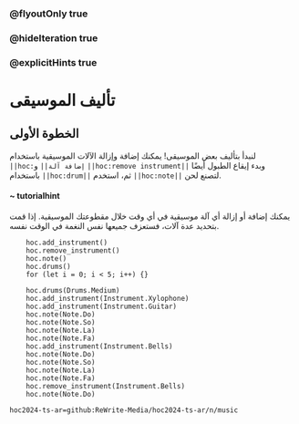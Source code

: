 ### @flyoutOnly true
### @hideIteration true
### @explicitHints true

# تأليف الموسيقى

## الخطوة الأولى
لنبدأ بتأليف بعض الموسيقى! يمكنك إضافة وإزالة الآلات الموسيقية باستخدام ``||hoc:إضافة آلة||`` و ``||hoc:remove instrument||`` وبدء إيقاع الطبول أيضًا باستخدام ``||hoc:drum||`` ثم، استخدم ``||hoc:note||`` لتصنع لحن. 

#### ~ tutorialhint
يمكنك إضافة أو إزالة أي آلة موسيقية في أي وقت خلال مقطوعتك الموسيقية. إذا قمت بتحديد عدة آلات، فستعزف جميعها نفس النغمة في الوقت نفسه.

```ghost
    hoc.add_instrument()
    hoc.remove_instrument()
    hoc.note()
    hoc.drums()
    for (let i = 0; i < 5; i++) {}
```
```template
    hoc.drums(Drums.Medium)
    hoc.add_instrument(Instrument.Xylophone)
    hoc.add_instrument(Instrument.Guitar)
    hoc.note(Note.Do)
    hoc.note(Note.So)
    hoc.note(Note.La)
    hoc.note(Note.Fa)
    hoc.add_instrument(Instrument.Bells)
    hoc.note(Note.Do)
    hoc.note(Note.So)
    hoc.note(Note.La)
    hoc.note(Note.Fa)
    hoc.remove_instrument(Instrument.Bells)
    hoc.note(Note.Do)
```

```package
hoc2024-ts-ar=github:ReWrite-Media/hoc2024-ts-ar/n/music
```